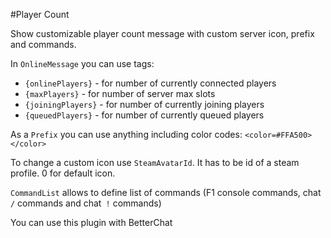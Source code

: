 #Player Count

Show customizable player count message with custom server icon, prefix and commands.

In `OnlineMessage` you can use tags:
- `{onlinePlayers}` - for number of currently connected players
- `{maxPlayers}` - for number of server max slots
- `{joiningPlayers}` - for number of currently joining players
- `{queuedPlayers}` - for number of currently queued players

As a `Prefix` you can use anything including color codes: `<color=#FFA500></color>`

To change a custom icon use `SteamAvatarId`. It has to be id of a steam profile. 0 for default icon.

`CommandList` allows to define list of commands (F1 console commands, chat `/` commands and chat` !` commands)

You can use this plugin with BetterChat
